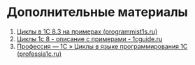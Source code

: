 # Дополнительные материалы

1. [Циклы в 1С 8.3 на примерах (programmist1s.ru)](https://programmist1s.ru/czikly-1s/?ysclid=l5c1v1tbcw941688098)
2. [Циклы 1с 8 - описание с примерами - 1cguide.ru](https://1cguide.ru/programmirovanie-1s/cikly-1s-8.html?ysclid=l5c1w0fipd893097468)
3. [Профессия — 1С » Циклы в языке программирования 1С (professia1c.ru)](http://professia1c.ru/yazyik-programmirovaniya-1s/tsiklyi-v-yazyike-programmirovaniya-1s/?ysclid=l5c1wuxa1794331933/)
